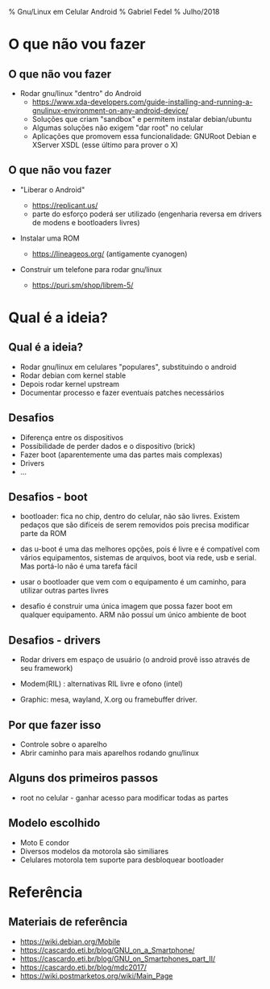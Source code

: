 % Gnu/Linux em Celular Android
% Gabriel Fedel
% Julho/2018


# O que não vou fazer

## O que não vou fazer

* Rodar gnu/linux "dentro" do Android
    * https://www.xda-developers.com/guide-installing-and-running-a-gnulinux-environment-on-any-android-device/
    * Soluções que criam "sandbox" e permitem instalar debian/ubuntu
    * Algumas soluções não exigem "dar root" no celular
    * Aplicações que promovem essa funcionalidade: GNURoot Debian e XServer XSDL (esse último para prover o X)

## O que não vou fazer

* "Liberar o Android"
    * https://replicant.us/
    * parte do esforço poderá ser utilizado (engenharia reversa em drivers de
      modens e bootloaders livres)

* Instalar uma ROM
    * https://lineageos.org/ (antigamente cyanogen)

* Construir um telefone para rodar gnu/linux
    * https://puri.sm/shop/librem-5/

# Qual é a ideia?

## Qual é a ideia?

* Rodar gnu/linux em celulares "populares", substituindo o android
* Rodar debian com kernel stable
* Depois rodar kernel upstream
* Documentar processo e fazer eventuais patches necessários

## Desafios

* Diferença entre os dispositivos
* Possibilidade de perder dados e o dispositivo (brick)
* Fazer boot (aparentemente uma das partes mais complexas)
* Drivers
* ...

## Desafios - boot

* bootloader: fica no chip, dentro do celular, não são livres. Existem pedaços
  que são difíceis de serem removidos pois precisa modificar parte da ROM

* das u-boot é uma das melhores opções, pois é livre e é compatível com vários
  equipamentos, sistemas de arquivos, boot via rede, usb e serial. Mas portá-lo
  não é uma tarefa fácil

* usar o bootloader que vem com o equipamento é um caminho, para utilizar
  outras partes livres

* desafio é construir uma única imagem que possa fazer boot em qualquer
  equipamento. ARM não possuí um único ambiente de boot 

## Desafios - drivers

* Rodar drivers em espaço de usuário (o android provê isso através de seu
  framework)

* Modem(RIL) : alternativas RIL livre e ofono (intel)

* Graphic: mesa, wayland, X.org ou framebuffer driver.

## Por que fazer isso

* Controle sobre o aparelho
* Abrir caminho para mais aparelhos rodando gnu/linux

## Alguns dos primeiros passos

* root no celular - ganhar acesso para modificar todas as partes

## Modelo escolhido

* Moto E condor 
* Diversos modelos da motorola são similiares
* Celulares motorola tem suporte para desbloquear bootloader

# Referência

## Materiais de referência

* https://wiki.debian.org/Mobile
* https://cascardo.eti.br/blog/GNU_on_a_Smartphone/
* https://cascardo.eti.br/blog/GNU_on_Smartphones_part_II/
* https://cascardo.eti.br/blog/mdc2017/
* https://wiki.postmarketos.org/wiki/Main_Page
